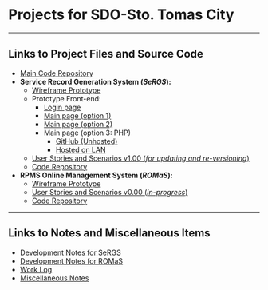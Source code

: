 # Projects for SDO-Sto. Tomas City
___

## Links to Project Files and Source Code

* [Main Code Repository](https://github.com/GeoDuqueza1939/SDOStoTomasCity)
* **Service Record Generation System (*SeRGS*):**
  * [Wireframe Prototype](https://geoduqueza1939.github.io/SDOStoTomasCity/web/sergs/Prototype)
  * Prototype Front-end:
    * [Login page](https://geoduqueza1939.github.io/SDOStoTomasCity/web/sergs/login.html)
    * [Main page (option 1)](https://geoduqueza1939.github.io/SDOStoTomasCity/web/sergs/sergs-OLD.html)
    * [Main page (option 2)](https://geoduqueza1939.github.io/SDOStoTomasCity/web/sergs/sergs.html)
    * Main page (option 3: PHP)
        * [GitHub (Unhosted)](https://github.com/GeoDuqueza1939/SDOStoTomasCity/blob/main/web/sergs/index.php)
        * [Hosted on LAN](http://duqueza-l003/sergs/)
  * [User Stories and Scenarios v1.00 (*for updating and re-versioning*)](https://github.com/GeoDuqueza1939/SDOStoTomasCity/blob/main/web/sergs/.docsanddesign/User%20Stories%20and%20Scenarios.md)
  * [Code Repository](https://github.com/GeoDuqueza1939/SDOStoTomasCity/tree/main/web/sergs)
* **RPMS Online Management System (*ROMaS*):**
  * [Wireframe Prototype](https://geoduqueza1939.github.io/SDOStoTomasCity/web/romas/Prototype)
  * [User Stories and Scenarios v0.00 (*in-progress*)](https://github.com/GeoDuqueza1939/SDOStoTomasCity/blob/main/web/romas/.docsanddesign/User%20Stories%20and%20Scenarios.md)
  * [Code Repository](https://github.com/GeoDuqueza1939/SDOStoTomasCity/tree/main/web/romas)

___

## Links to Notes and Miscellaneous Items

* [Development Notes for SeRGS](https://github.com/GeoDuqueza1939/SDOStoTomasCity/blob/main/web/sergs/.docsanddesign/Notes.md)
* [Development Notes for ROMaS](https://github.com/GeoDuqueza1939/SDOStoTomasCity/blob/main/web/romas/.docsanddesign/Notes.md)
* [Work Log](WorkLog.md)
* [Miscellaneous Notes](Notes.md)
